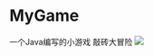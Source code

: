 # MyGame
一个Java编写的小游戏 敲砖大冒险
![](https://github.com/l60506857/MyGame/blob/master/imgs/111.jpg?raw=true)
